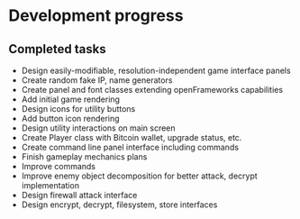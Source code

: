 # Development progress

## Completed tasks
* Design easily-modifiable, resolution-independent game interface panels
* Create random fake IP, name generators
* Create panel and font classes extending openFrameworks capabilities
* Add initial game rendering
* Design icons for utility buttons
* Add button icon rendering
* Design utility interactions on main screen
* Create Player class with Bitcoin wallet, upgrade status, etc.
* Create command line panel interface including commands
* Finish gameplay mechanics plans
* Improve commands
* Improve enemy object decomposition for better attack, decrypt implementation
* Design firewall attack interface
* Design encrypt, decrypt, filesystem, store interfaces
